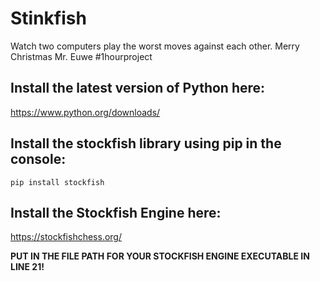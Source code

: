 # Stinkfish
Watch two computers play the worst moves against each other. Merry Christmas Mr. Euwe #1hourproject

## Install the latest version of Python here: 
https://www.python.org/downloads/
## Install the stockfish library using pip in the console: 
```
pip install stockfish
```
## Install the Stockfish Engine here: 
https://stockfishchess.org/

**PUT IN THE FILE PATH FOR YOUR STOCKFISH ENGINE EXECUTABLE IN LINE 21!**
